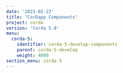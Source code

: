 ```yaml
---
date: '2023-02-23'
title: "CorDapp Components"
project: corda
version: 'Corda 5.0'
menu:
  corda-5:
    identifier: corda-5-develop-components
    parent: corda-5-develop
    weight: 4000
section_menu: corda-5
---
```

